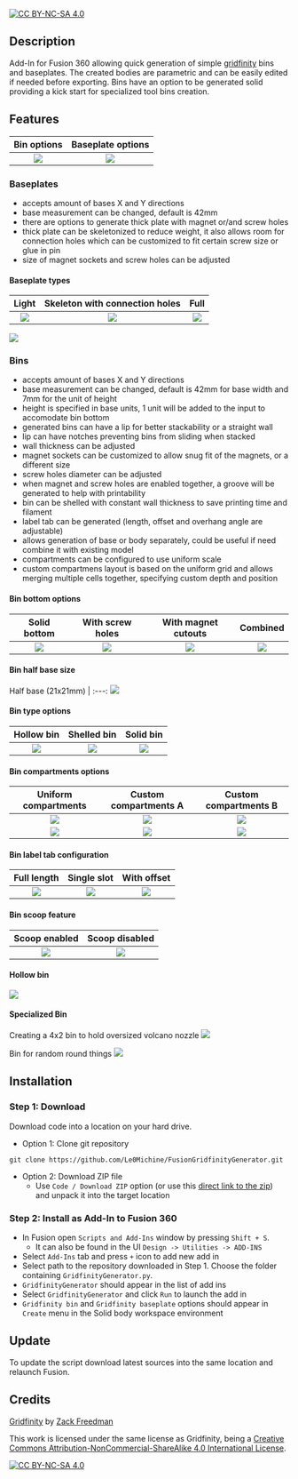 [![CC BY-NC-SA 4.0][cc-by-nc-sa-shield]][cc-by-nc-sa]

## Description
Add-In for Fusion 360 allowing quick generation of simple [gridfinity](https://www.youtube.com/watch?v=ra_9zU-mnl8) bins and baseplates. The created bodies are parametric and can be easily edited if needed before exporting. Bins have an option to be generated solid providing a kick start for specialized tool bins creation.

## Features

Bin options | Baseplate options
:-------------------------:|:-------------------------:
![](https://raw.githubusercontent.com/Le0Michine/FusionGridfinityGenerator/master/documentation/assets/fusion-dialog-bin-generator.png) | ![](https://raw.githubusercontent.com/Le0Michine/FusionGridfinityGenerator/master/documentation/assets/fusion-dialog-baseplate-generator.png)

### Baseplates
- accepts amount of bases X and Y directions
- base measurement can be changed, default is 42mm
- there are options to generate thick plate with magnet or/and screw holes
- thick plate can be skeletonized to reduce weight, it also allows room for connection holes which can be customized to fit certain screw size or glue in pin
- size of magnet sockets and screw holes can be adjusted

#### Baseplate types
Light | Skeleton with connection holes | Full
:-------------------------:|:-------------------------:|:-------------------------:
![](https://raw.githubusercontent.com/Le0Michine/FusionGridfinityGenerator/master/documentation/assets/baseplate-light.png) | ![](https://raw.githubusercontent.com/Le0Michine/FusionGridfinityGenerator/master/documentation/assets/baseplate-skeleton.png) | ![](https://raw.githubusercontent.com/Le0Michine/FusionGridfinityGenerator/master/documentation/assets/baseplate-full.png)

![](https://raw.githubusercontent.com/Le0Michine/FusionGridfinityGenerator/master/documentation/assets/gif/baseplate-creation.gif)

### Bins
- accepts amount of bases X and Y directions
- base measurement can be changed, default is 42mm for base width and 7mm for the unit of height
- height is specified in base units, 1 unit will be added to the input to accomodate bin bottom
- generated bins can have a lip for better stackability or a straight wall
- lip can have notches preventing bins from sliding when stacked
- wall thickness can be adjusted
- magnet sockets can be customized to allow snug fit of the magnets, or a different size
- screw holes diameter can be adjusted
- when magnet and screw holes are enabled together, a groove will be generated to help with printability
- bin can be shelled with constant wall thickness to save printing time and filament
- label tab can be generated (length, offset and overhang angle are adjustable)
- allows generation of base or body separately, could be useful if need combine it with existing model
- compartments can be configured to use uniform scale
- custom compartmens layout is based on the uniform grid and allows merging multiple cells together, specifying custom depth and position

#### Bin bottom options
Solid bottom | With screw holes | With magnet cutouts | Combined
:-------------------------:|:-------------------------:|:-------------------------:|:-------------------------:
![](https://raw.githubusercontent.com/Le0Michine/FusionGridfinityGenerator/master/documentation/assets/bin-solid-bottom.png) | ![](https://raw.githubusercontent.com/Le0Michine/FusionGridfinityGenerator/master/documentation/assets/bin-screw-holes.png) | ![](https://raw.githubusercontent.com/Le0Michine/FusionGridfinityGenerator/master/documentation/assets/bin-magnet-cutouts.png)  | ![](https://raw.githubusercontent.com/Le0Michine/FusionGridfinityGenerator/master/documentation/assets/bin-magnet-cutouts-and-screw-holes-with-groove.png)

#### Bin half base size

Half base (21x21mm) |
:---:
![](https://raw.githubusercontent.com/Le0Michine/FusionGridfinityGenerator/master/documentation/assets/bin-half-size-base.png)

#### Bin type options
Hollow bin | Shelled bin | Solid bin
:-------------------------:|:-------------------------:|:-------------------------:
![](https://raw.githubusercontent.com/Le0Michine/FusionGridfinityGenerator/master/documentation/assets/hollow-bin.png) | ![](https://raw.githubusercontent.com/Le0Michine/FusionGridfinityGenerator/master/documentation/assets/shelled-bin.png) | ![](https://raw.githubusercontent.com/Le0Michine/FusionGridfinityGenerator/master/documentation/assets/solid-bin.png)

#### Bin compartments options
Uniform compartments | Custom compartments A | Custom compartments B
:-------------------------:|:-------------------------:|:-------------------------:
![](https://raw.githubusercontent.com/Le0Michine/FusionGridfinityGenerator/master/documentation/assets/bin-uniform-compartments-options.png) | ![](https://raw.githubusercontent.com/Le0Michine/FusionGridfinityGenerator/master/documentation/assets/bin-custom-compartments-variant-a-options.png) | ![](https://raw.githubusercontent.com/Le0Michine/FusionGridfinityGenerator/master/documentation/assets/bin-custom-compartments-variant-b-options.png)
![](https://raw.githubusercontent.com/Le0Michine/FusionGridfinityGenerator/master/documentation/assets/bin-uniform-compartments.png) | ![](https://raw.githubusercontent.com/Le0Michine/FusionGridfinityGenerator/master/documentation/assets/bin-custom-compartments-variant-a.png) | ![](https://raw.githubusercontent.com/Le0Michine/FusionGridfinityGenerator/master/documentation/assets/bin-custom-compartments-variant-b.png)

#### Bin label tab configuration
Full length | Single slot | With offset
:-------------------------:|:-------------------------:|:-------------------------:
![](https://raw.githubusercontent.com/Le0Michine/FusionGridfinityGenerator/master/documentation/assets/bin-label-tab-full.png) | ![](https://raw.githubusercontent.com/Le0Michine/FusionGridfinityGenerator/master/documentation/assets/bin-label-tab-single-slot.png) | ![](https://raw.githubusercontent.com/Le0Michine/FusionGridfinityGenerator/master/documentation/assets/bin-label-tab-with-offset.png)

#### Bin scoop feature
Scoop enabled | Scoop disabled
:-------------------------:|:-------------------------:
![](https://raw.githubusercontent.com/Le0Michine/FusionGridfinityGenerator/master/documentation/assets/bin-scoop-on.png) | ![](https://raw.githubusercontent.com/Le0Michine/FusionGridfinityGenerator/master/documentation/assets/bin-scoop-off.png)


#### Hollow bin
![](https://raw.githubusercontent.com/Le0Michine/FusionGridfinityGenerator/master/documentation/assets/gif/bin-with-cutout-creation.gif)

#### Specialized Bin

Creating a 4x2 bin to hold oversized volcano nozzle
![](https://raw.githubusercontent.com/Le0Michine/FusionGridfinityGenerator/master/documentation/assets/gif/specialized-bin-nozzle-creation.gif)

Bin for random round things
![](https://raw.githubusercontent.com/Le0Michine/FusionGridfinityGenerator/master/documentation/assets/gif/specialized-bin-creation.gif)

## Installation

### Step 1: Download

Download code into a location on your hard drive.
- Option 1: Clone git repository

```
git clone https://github.com/Le0Michine/FusionGridfinityGenerator.git
```
- Option 2: Download ZIP file
  - Use `Code / Download ZIP` option (or use this [direct link to the zip](https://github.com/Le0Michine/FusionGridfinityGenerator/archive/refs/heads/master.zip)) and unpack it into the target location

### Step 2: Install as Add-In to Fusion 360
- In Fusion open `Scripts and Add-Ins` window by pressing `Shift + S`.
  - It can also be found in the UI `Design -> Utilities -> ADD-INS`
- Select `Add-Ins` tab and press `+` icon to add new add in
- Select path to the repository downloaded in Step 1. Choose the folder containing `GridfinityGenerator.py`.
- `GridfinityGenerator` should appear in the list of add ins
- Select `GridfinityGenerator` and click `Run` to launch the add in
- `Gridfinity bin` and `Gridfinity baseplate` options should appear in `Create` menu in the Solid body workspace environment

## Update

To update the script download latest sources into the same location and relaunch Fusion.

## Credits

[Gridfinity](https://www.youtube.com/watch?v=ra_9zU-mnl8) by [Zack Freedman](https://www.youtube.com/c/ZackFreedman/about)

This work is licensed under the same license as Gridfinity, being a
[Creative Commons Attribution-NonCommercial-ShareAlike 4.0 International License][cc-by-nc-sa].

[![CC BY-NC-SA 4.0][cc-by-nc-sa-image]][cc-by-nc-sa]

[cc-by-nc-sa]: http://creativecommons.org/licenses/by-nc-sa/4.0/
[cc-by-nc-sa-image]: https://licensebuttons.net/l/by-nc-sa/4.0/88x31.png
[cc-by-nc-sa-shield]: https://img.shields.io/badge/License-CC%20BY--NC--SA%204.0-lightgrey.svg